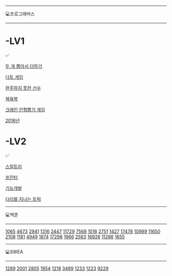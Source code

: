 ----------
💻프로그래머스

----------
# -LV1

✅

[두 개 뽑아서 더하기](https://programmers.co.kr/learn/courses/30/lessons/68644)

[다트 게임](https://programmers.co.kr/learn/courses/30/lessons/17682)

[완주하지 못한 선수](https://programmers.co.kr/learn/courses/30/lessons/42576?language=javascript)

[체육복](https://programmers.co.kr/learn/courses/30/lessons/42862)

[크레인 인형뽑기 게임](https://programmers.co.kr/learn/courses/30/lessons/64061)

[2016년](https://programmers.co.kr/learn/courses/30/lessons/12901)

# -LV2

✅

[스킬트리](https://programmers.co.kr/learn/courses/30/lessons/49993)

[프린터](https://programmers.co.kr/learn/courses/30/lessons/42587)

[기능개발](https://programmers.co.kr/learn/courses/30/lessons/42586)

[다리를 지나는 트럭](https://programmers.co.kr/learn/courses/30/lessons/42583)


----------
💻백준

----------

[1065](https://www.acmicpc.net/problem/1065)
[4673](https://www.acmicpc.net/problem/4673)
[2941](https://www.acmicpc.net/problem/2941)
[1316](https://www.acmicpc.net/problem/1316)
[2447](https://www.acmicpc.net/problem/2447)
[11729](https://www.acmicpc.net/problem/11729)
[7568](https://www.acmicpc.net/problem/7568)
[1018](https://www.acmicpc.net/problem/1018)
[2751](https://www.acmicpc.net/problem/2751)
[1427](https://www.acmicpc.net/problem/1427)
[17478](https://www.acmicpc.net/problem/17478)
[10989](https://www.acmicpc.net/problem/10989)
[11650](https://www.acmicpc.net/problem/11650)
[2108](https://www.acmicpc.net/problem/2108)
[1181](https://www.acmicpc.net/problem/1181)
[4949](https://www.acmicpc.net/problem/4949)
[1874](https://www.acmicpc.net/problem/1874)
[17298](https://www.acmicpc.net/problem/17298)
[1966](https://www.acmicpc.net/problem/1966)
[2563](https://www.acmicpc.net/problem/2563)
[16926](https://www.acmicpc.net/problem/16926)
[11286](https://www.acmicpc.net/problem/11286)
[1655](https://www.acmicpc.net/problem/1655)

----------
💻SWEA

----------

[1289](https://swexpertacademy.com/main/code/problem/problemDetail.do?contestProbId=AV19AcoKI9sCFAZN&categoryId=AV19AcoKI9sCFAZN&categoryType=CODE&problemTitle=1289&orderBy=FIRST_REG_DATETIME&selectCodeLang=ALL&select-1=&pageSize=10&pageIndex=1)
[2001](https://swexpertacademy.com/main/code/problem/problemDetail.do?contestProbId=AV5PzOCKAigDFAUq)
[2805](https://swexpertacademy.com/main/code/problem/problemDetail.do?contestProbId=AV7GLXqKAWYDFAXB)
[1954](https://swexpertacademy.com/main/code/problem/problemDetail.do?contestProbId=AV5PobmqAPoDFAUq)
[1218](https://swexpertacademy.com/main/code/problem/problemDetail.do?contestProbId=AV14eWb6AAkCFAYD)
[3499](https://swexpertacademy.com/main/code/problem/problemDetail.do?contestProbId=AWGsRbk6AQIDFAVW)
[1233](https://swexpertacademy.com/main/code/problem/problemDetail.do?contestProbId=AWGsRbk6AQIDFAVW)
[1223](https://swexpertacademy.com/main/code/problem/problemDetail.do?contestProbId=AV14nnAaAFACFAYD)
[9229](https://swexpertacademy.com/main/code/problem/problemDetail.do?contestProbId=AV14w-rKAHACFAYD&categoryId=AV14w-rKAHACFAYD&categoryType=CODE&problemTitle=1228&orderBy=FIRST_REG_DATETIME&selectCodeLang=ALL&select-1=&pageSize=10&pageIndex=1)

